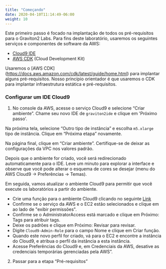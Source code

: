 ```yaml
---
title: "Começando"
date: 2020-04-10T11:14:49-06:00
weight: 10
---
```


Este primeiro passo é focado na implantação de todos os pré-requisitos para o Graviton2 Labs. Para fins deste laboratório, usaremos os seguintes serviços e componentes de software da AWS:
* [Cloud9 IDE](https://aws.amazon.com/cloud9/)
* [AWS CDK](https://docs.aws.amazon.com/cdk/latest/guide/home.html) (Cloud Development Kit)
  
Usaremos o [AWS CDK] (https://docs.aws.amazon.com/cdk/latest/guide/home.html) para implantar alguns pré-requisitos. Nosso princípio orientador é que usaremos o CDK para implantar infraestrutura estática e pré-requisitos.


### Configurar um IDE Cloud9

1. No console da AWS, acesse o serviço Cloud9 e selecione “Criar ambiente”. Chame seu novo IDE de `graviton2ide` e clique em 'Próximo passo'. 

Na próxima tela, selecione “Outro tipo de instância” e escolha `m5.xlarge` tipo de instância. Clique em “Próxima etapa” novamente.

Na página final, clique em “Criar ambiente”. Certifique-se de deixar as configurações da VPC nos valores padrão.

Depois que o ambiente for criado, você será redirecionado automaticamente para o IDE. Leve um minuto para explorar a interface e observe que você pode alterar o esquema de cores se desejar (menu do AWS Cloud9 -> Preferências -> Temas). 

Em seguida, vamos atualizar o ambiente Cloud9 para permitir que você execute os laboratórios a partir do ambiente.

* Crie uma função para o ambiente Cloud9 clicando no seguinte [Link](https://console.aws.amazon.com/iam/home#/roles$new?step=review&commonUseCase=EC2%2BEC2&selectedUseCase=EC2&policies=arn:aws:iam::aws:policy%2FAdministratorAccess) 
* Confirme se o serviço da AWS e o EC2 estão selecionados e clique em ao lado de "exibir permissões". 
* Confirme se o AdministratorAccess está marcado e clique em Próximo: Tags para atribuir tags. 
* Deixe os padrões e clique em Próximo: Revisar para revisar. 
* Digite `Cloud9-Admin-Role` para o campo Nome e clique em Criar função. 
* Quando este novo perfil for criado, vá para o EC2 e encontre a instância do Cloud9, e atribua o perfil da instância a esta instância. 
* Acesse Preferências do Cloud9 e, em Credenciais da AWS, desative as credenciais temporárias gerenciadas pela AWS”.


2. Passar para a etapa “Pré-requisitos”



